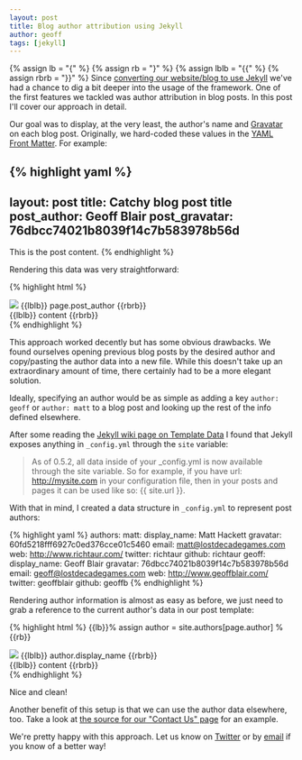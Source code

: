 ```yaml
---
layout: post
title: Blog author attribution using Jekyll
author: geoff
tags: [jekyll]
---
```

{% assign lb = "{" %}
{% assign rb = "}" %}
{% assign lblb = "{{" %}
{% assign rbrb = "}}" %}
Since [converting our website/blog to use Jekyll][1] we've had a chance to dig a bit deeper into the usage of the framework. One of the first features we tackled was author attribution in blog posts. In this post I'll cover our approach in detail.

Our goal was to display, at the very least, the author's name and [Gravatar][2] on each blog post. Originally, we hard-coded these values in the [YAML Front Matter][3]. For example:

{% highlight yaml %}
---
layout: post
title: Catchy blog post title
post_author: Geoff Blair
post_gravatar: 76dbcc74021b8039f14c7b583978b56d
---
This is the post content.
{% endhighlight %}

Rendering this data was very straightforward:

{% highlight html %}
<div class="post">
	<div class="meta">
		<img src="http://www.gravatar.com/avatar/{{lblb}} page.post_gravatar {{rbrb}}?s=40">
		<span class="author">{{lblb}} page.post_author {{rbrb}}</span>
	</div>
	{{lblb}} content {{rbrb}}
</div>
{% endhighlight %}

This approach worked decently but has some obvious drawbacks. We found ourselves opening previous blog posts by the desired author and copy/pasting the author data into a new file. While this doesn't take up an extraordinary amount of time, there certainly had to be a more elegant solution.

Ideally, specifying an author would be as simple as adding a key `author: geoff` or `author: matt` to a blog post and looking up the rest of the info defined elsewhere.

After some reading the [Jekyll wiki page on Template Data][4] I found that Jekyll exposes anything in `_config.yml` through the `site` variable:

> As of 0.5.2, all data inside of your &#95;config.yml is now available through the site variable. So for example, if you have url: http://mysite.com in your configuration file, then in your posts and pages it can be used like so: \{\{ site.url \}\}.

With that in mind, I created a data structure in `_config.yml` to represent post authors:

{% highlight yaml %}
authors:
  matt:
    display_name: Matt Hackett
    gravatar: 60fd5218fff6927c0ed376cce01c5460
    email: matt@lostdecadegames.com
    web: http://www.richtaur.com/
    twitter: richtaur
    github: richtaur
  geoff:
    display_name: Geoff Blair
    gravatar: 76dbcc74021b8039f14c7b583978b56d
    email: geoff@lostdecadegames.com
    web: http://www.geoffblair.com/
    twitter: geoffblair
    github: geoffb
{% endhighlight %}

Rendering author information is almost as easy as before, we just need to grab a reference to the current author's data in our post template:

{% highlight html %}
{{lb}}% assign author = site.authors[page.author] %{{rb}}
<div class="post">
	<div class="meta">
		<img src="http://www.gravatar.com/avatar/{{lblb}} author.gravatar {{rbrb}}?s=40">
		<span class="author">{{lblb}} author.display_name {{rbrb}}</span>
	</div>
	{{lblb}} content {{rbrb}}
</div>
{% endhighlight %}

Nice and clean!

Another benefit of this setup is that we can use the author data elsewhere, too. Take a look at [the source for our "Contact Us" page][5] for an example.

We're pretty happy with this approach. Let us know on [Twitter][6] or by [email][7] if you know of a better way!

[1]: http://www.lostdecadegames.com/our-new-blog-is-running-on-jekyll/
[2]: http://en.gravatar.com/
[3]: https://github.com/mojombo/jekyll/wiki/yaml-front-matter
[4]: https://github.com/mojombo/jekyll/wiki/Template-Data
[5]: https://github.com/lostdecade/lostdecade.github.com/blob/master/contact/index.html
[6]: https://twitter.com/#!/lostdecadegames
[7]: mailto:hello@lostdecadegames.com

